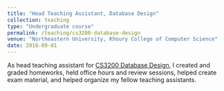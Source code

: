 ```yaml
---
title: "Head Teaching Assistant, Database Design"
collection: teaching
type: "Undergraduate course"
permalink: /teaching/cs3200-database-design
venue: "Northeastern University, Khoury College of Computer Science"
date: 2018-09-01
---
```


As head teaching assistant for [CS3200 Database Design](https://northeastern-datalab.github.io/cs3200/fa18s2/), I created and graded homeworks, held office hours and review sessions, helped create exam material, and helped organize my fellow teaching assistants.
